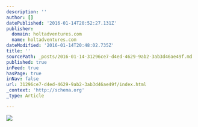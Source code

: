```yaml
---
description: ''
author: []
datePublished: '2016-01-14T20:52:27.131Z'
publisher:
  domain: holtadventures.com
  name: holtadventures.com
dateModified: '2016-01-14T20:48:02.735Z'
title: ''
sourcePath: _posts/2016-01-14-31296ce7-d4ed-4629-9ab2-3ab3d46ae49f.md
published: true
inFeed: true
hasPage: true
inNav: false
url: 31296ce7-d4ed-4629-9ab2-3ab3d46ae49f/index.html
_context: 'http://schema.org'
_type: Article

---
```

![](http://holtadventures.com/wp-content/Gallery/Laos/DSC_0387.JPG)